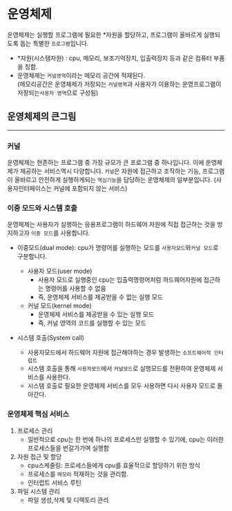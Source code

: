 # 운영체제
운영체제는 실행할 프로그램에 필요한 *자원을 할당하고, 프로그램이 올바르게 실행되도록 돕는 특별한 `프로그램`입니다.
- *자원(시스템자원) : cpu, 메모리, 보조기억장치, 입출력장치 등과 같은 컴퓨터 부품을 칭함.  
- 운영체제는 `커널영역`이라는 메모리 공간에 적재된다.  
  (메모리공간은 운영체제가 저장되는 `커널영역`과 사용자가 이용하는 운영프로그램이 저장되는`사용자 영역`으로 구성됨)

## 운영체제의 큰그림
- - -
### 커널
운영체제는 현존하는 프로그램 중 가장 규모가 큰 프로그램 중 하나입니다. 이에 운영체제가 제공하는 서비스역시 다양합니다.
`커널`은 자원에 접근하고 조작하는 기능, 프로그램이 올바르고 안전하게 실행하게되는 `핵심기능`을 담당하는 운영체제의 일부분입니다.
(사용자인터페이스는 커널에 포함되지 않는 서비스)

### 이중 모드와 시스템 호출
운영체제는 사용자가 실행하는 응용프로그램이 하드웨어 자원에 직접 접근하는 것을 방지하고자 `이중 모드`를 사용합니다.
- 이중모드(dual mode): cpu가 명령어를 실행하는 모드를 `사용자모드`와`커널 모드`로 구분합니다.
  - 사용자 모드(user mode)
    - 사용자 모드로 실행중인 cpu는 입출력명령어처럼 하드웨어자원에 접근하는 명령어를 사용할 수 없음
    - 즉, 운영체제 서비스를 제공받을 수 없는 실행 모드
  - 커널 모드(kernel mode)
    - 운영체제 서비스를 제공받을 수 있는 실행 모드
    - 즉, 커널 영역의 코드를 실행할 수 있는 모드
  
- 시스템 호출(System call)
  - 사용자모드에서 하드웨어 자원에 접근해야하는 경우 발생하는 `소프트웨어적 인터럽트`
  - 시스템 호출을 통해 `사용자모드`에서 `커널모드`로 실행모드를 전환하여 운영체제 서비스를 사용한다.
  - 시스템 호출로 필요한 운영체제 서비스를 모두 사용하면 다시 사용자 모드로 돌아간다.
  
### 운영체제 핵심 서비스
1. 프로세스 관리
   - 일반적으로 cpu는 한 번에 하나의 프로세스만 실행할 수 있기에, cpu는 이러한 프로세스들을 번갈가가며 실행함
2. 자원 접근 및 할당
   - cpu스케줄링: 프로세스들에게 cpu를 효율적으로 할당하기 위한 방식
   - 프로세스를 `메모리` 적재하는 것을 관리함.
   - 인터럽트 서비스 루틴
3. 파일 시스템 관리
   - 파일 생성,삭제 및 디렉토리 관리

